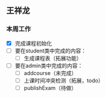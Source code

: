 ## 王祥龙
### 本周工作
- [x] 完成课程初始化
- [ ] 要在student类中完成的内容：
  - [ ] 生成课程表（拓展功能）
- [ ] 要在admin类中完成的内容：
  - [ ] addcourse（未完成）
  - [ ] 上课时间冲突检测（拓展，todo）
  - [ ] publishExam（待做）